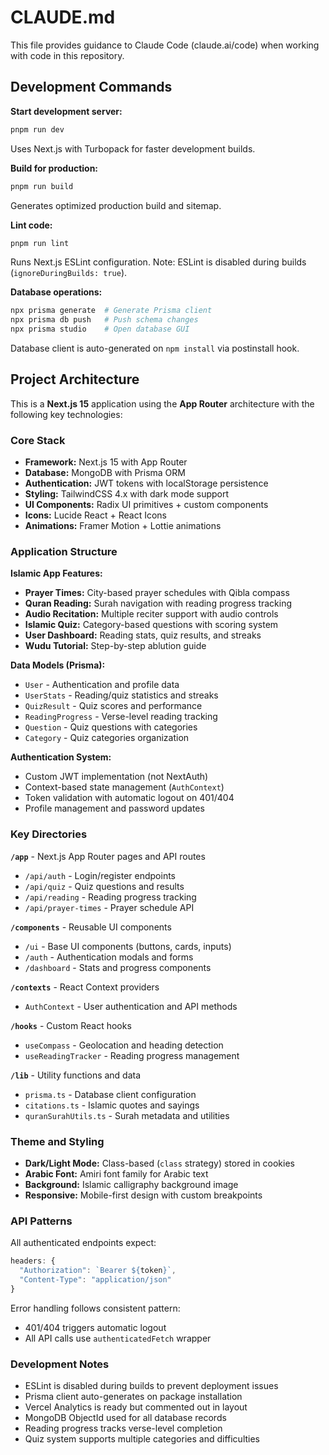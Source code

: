   # CLAUDE.md

  This file provides guidance to Claude Code (claude.ai/code) when working with code in this repository.

  ## Development Commands

  **Start development server:**
  ```bash
  pnpm run dev
  ```
  Uses Next.js with Turbopack for faster development builds.

  **Build for production:**
  ```bash
  pnpm run build
  ```
  Generates optimized production build and sitemap.

  **Lint code:**
  ```bash
  pnpm run lint
  ```
  Runs Next.js ESLint configuration. Note: ESLint is disabled during builds (`ignoreDuringBuilds: true`).

  **Database operations:**
  ```bash
  npx prisma generate  # Generate Prisma client
  npx prisma db push   # Push schema changes
  npx prisma studio    # Open database GUI
  ```
  Database client is auto-generated on `npm install` via postinstall hook.

  ## Project Architecture

  This is a **Next.js 15** application using the **App Router** architecture with the following key technologies:

  ### Core Stack
  - **Framework:** Next.js 15 with App Router
  - **Database:** MongoDB with Prisma ORM
  - **Authentication:** JWT tokens with localStorage persistence
  - **Styling:** TailwindCSS 4.x with dark mode support
  - **UI Components:** Radix UI primitives + custom components
  - **Icons:** Lucide React + React Icons
  - **Animations:** Framer Motion + Lottie animations

  ### Application Structure

  **Islamic App Features:**
  - **Prayer Times:** City-based prayer schedules with Qibla compass
  - **Quran Reading:** Surah navigation with reading progress tracking
  - **Audio Recitation:** Multiple reciter support with audio controls
  - **Islamic Quiz:** Category-based questions with scoring system
  - **User Dashboard:** Reading stats, quiz results, and streaks
  - **Wudu Tutorial:** Step-by-step ablution guide

  **Data Models (Prisma):**
  - `User` - Authentication and profile data
  - `UserStats` - Reading/quiz statistics and streaks
  - `QuizResult` - Quiz scores and performance
  - `ReadingProgress` - Verse-level reading tracking
  - `Question` - Quiz questions with categories
  - `Category` - Quiz categories organization

  **Authentication System:**
  - Custom JWT implementation (not NextAuth)
  - Context-based state management (`AuthContext`)
  - Token validation with automatic logout on 401/404
  - Profile management and password updates

  ### Key Directories

  **`/app`** - Next.js App Router pages and API routes
  - `/api/auth` - Login/register endpoints
  - `/api/quiz` - Quiz questions and results
  - `/api/reading` - Reading progress tracking
  - `/api/prayer-times` - Prayer schedule API

  **`/components`** - Reusable UI components
  - `/ui` - Base UI components (buttons, cards, inputs)
  - `/auth` - Authentication modals and forms
  - `/dashboard` - Stats and progress components

  **`/contexts`** - React Context providers
  - `AuthContext` - User authentication and API methods

  **`/hooks`** - Custom React hooks
  - `useCompass` - Geolocation and heading detection
  - `useReadingTracker` - Reading progress management

  **`/lib`** - Utility functions and data
  - `prisma.ts` - Database client configuration
  - `citations.ts` - Islamic quotes and sayings
  - `quranSurahUtils.ts` - Surah metadata and utilities

  ### Theme and Styling

  - **Dark/Light Mode:** Class-based (`class` strategy) stored in cookies
  - **Arabic Font:** Amiri font family for Arabic text
  - **Background:** Islamic calligraphy background image
  - **Responsive:** Mobile-first design with custom breakpoints

  ### API Patterns

  All authenticated endpoints expect:
  ```typescript
  headers: {
    "Authorization": `Bearer ${token}`,
    "Content-Type": "application/json"
  }
  ```

  Error handling follows consistent pattern:
  - 401/404 triggers automatic logout
  - All API calls use `authenticatedFetch` wrapper

  ### Development Notes

  - ESLint is disabled during builds to prevent deployment issues
  - Prisma client auto-generates on package installation
  - Vercel Analytics is ready but commented out in layout
  - MongoDB ObjectId used for all database records
  - Reading progress tracks verse-level completion
  - Quiz system supports multiple categories and difficulties